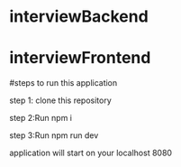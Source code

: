# interviewBackend

# interviewFrontend
#steps to run this application

step 1: clone this repository

step 2:Run  npm i

step 3:Run npm run dev

application will start on your localhost 8080